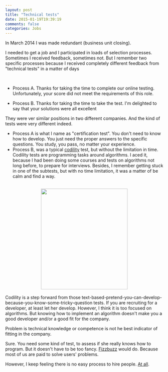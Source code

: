 ```yaml
---
layout: post
title: "Technical tests"
date: 2015-01-19T19:39:19
comments: false
categories: Jobs
---
```


In March 2014 I was made redundant (business unit closing).


I needed to get a job and I participated in loads of selection processes. Sometimes I received feedback, sometimes not. But I remember two specific processes because I received completely different feedback from "technical tests" in a matter of days


<br /><ul><li>Process A. Thanks for taking the time to complete our online testing. Unfortunately, your score did not meet the requirements of this role.</li></ul><ul><li>Process B. Thanks for taking the time to take the test. I'm delighted to say that your solutions were all excellent</li></ul>


They were ver similar positions in two different companies. And the kind of tests were very different indeed.<br /><a href="https://www.blogger.com/"></a><span id="goog_1047783572"></span><span id="goog_1047783573"></span>



<ul><li>Process A is what I name as "certification test". You don't need to know how to develop. You just need the proper answers to the specific questions. You study, you pass, no matter your experience.</li><li>Process B, was a typical <a href="https://codility.com/">codility</a> test, but without the limitation in time. Codility tests are programming tasks around algorithms. I aced it, because I had been doing some courses and tests on algorithms not long before, to prepare for interviews. Besides, I remember getting stuck in one of the subtests, but with no time limitation, it was a matter of be calm and find a way.</li></ul><br /><div class="separator" style="clear: both; text-align: center;"><a href="http://4.bp.blogspot.com/-DG-IRQDmvfI/VLwlIE4AaJI/AAAAAAAAAuA/vusqrHmk-Kw/s1600/becalm.PNG" imageanchor="1" style="margin-left: 1em; margin-right: 1em;"><img border="0" src="http://4.bp.blogspot.com/-DG-IRQDmvfI/VLwlIE4AaJI/AAAAAAAAAuA/vusqrHmk-Kw/s1600/becalm.PNG" height="320" width="276" /></a></div><br />Codility is a step forward from those text-based-pretend-you-can-develop-because-you-know-some-tricky-question tests. If you are recruiting for a developer, at least let her develop. However, I think it is too focused on algorithms. But knowing how to implement an algorithm doesn't make you a good developer and/or a good fit for the company.


Problem is technical knowledge or competence is not he best indicator of fitting in the company.


Sure. You need some kind of test, to assess if she really knows how to program. But it doesn't have to be too fancy. <a href="http://blog.codinghorror.com/why-cant-programmers-program/">Fizzbuzz</a> would do. Because most of us are paid to solve users' problems.


However, I keep feeling there is no easy process to hire people. <a href="http://blog.codinghorror.com/how-to-hire-a-programmer/">At all</a>.





<br /><div><br /></div><br />
